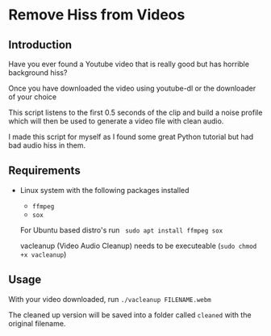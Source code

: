 # Remove Hiss from Videos

## Introduction
Have you ever found a Youtube video that is really good but has horrible background hiss?

Once you have downloaded the video using youtube-dl or the downloader of your choice

This script listens to the first 0.5 seconds of the clip and build a noise profile which will then be used to generate a video file with clean audio.

I made this script for myself as I found some great Python tutorial but had bad audio hiss in them.

## Requirements

- Linux system with the following packages installed

    - ```ffmpeg```
    - ```sox```

    For Ubuntu based distro's run ``` sudo apt install ffmpeg sox```

    vacleanup (Video Audio Cleanup) needs to be executeable (```sudo chmod +x vacleanup```)

## Usage

With your video downloaded, run ```./vacleanup FILENAME.webm```

The cleaned up version will be saved into a folder called ```cleaned``` with the original filename.